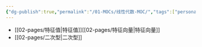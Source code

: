 ```yaml
---
{"dg-publish":true,"permalink":"/01-MOCs/线性代数-MOC/","tags":["personal/blog","MOC"]}
---
```



- [[02-pages/特征值\|特征值]][[02-pages/特征向量\|特征向量]]
- [[02-pages/二次型\|二次型]]